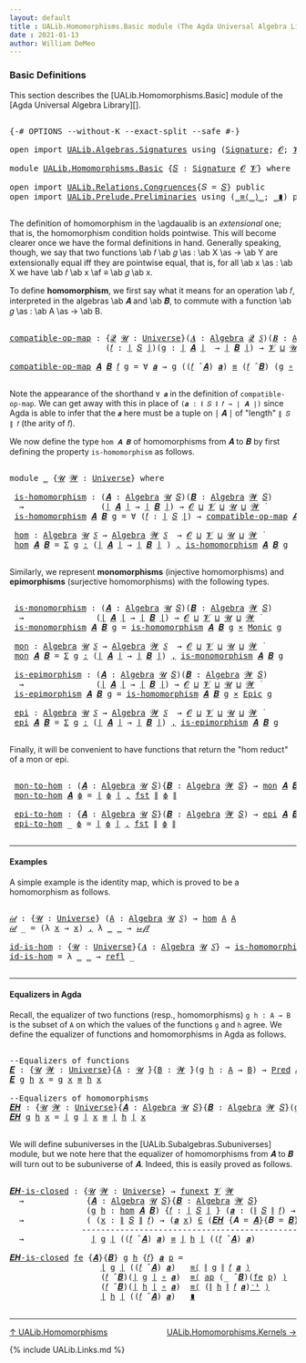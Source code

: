 ```yaml
---
layout: default
title : UALib.Homomorphisms.Basic module (The Agda Universal Algebra Library)
date : 2021-01-13
author: William DeMeo
---
```


### <a id="basic-definitions">Basic Definitions</a>

This section describes the [UALib.Homomorphisms.Basic] module of the [Agda Universal Algebra Library][].

<pre class="Agda">

<a id="317" class="Symbol">{-#</a> <a id="321" class="Keyword">OPTIONS</a> <a id="329" class="Pragma">--without-K</a> <a id="341" class="Pragma">--exact-split</a> <a id="355" class="Pragma">--safe</a> <a id="362" class="Symbol">#-}</a>

<a id="367" class="Keyword">open</a> <a id="372" class="Keyword">import</a> <a id="379" href="UALib.Algebras.Signatures.html" class="Module">UALib.Algebras.Signatures</a> <a id="405" class="Keyword">using</a> <a id="411" class="Symbol">(</a><a id="412" href="UALib.Algebras.Signatures.html#1457" class="Function">Signature</a><a id="421" class="Symbol">;</a> <a id="423" href="universes.html#613" class="Generalizable">𝓞</a><a id="424" class="Symbol">;</a> <a id="426" href="universes.html#617" class="Generalizable">𝓥</a><a id="427" class="Symbol">)</a>

<a id="430" class="Keyword">module</a> <a id="437" href="UALib.Homomorphisms.Basic.html" class="Module">UALib.Homomorphisms.Basic</a> <a id="463" class="Symbol">{</a><a id="464" href="UALib.Homomorphisms.Basic.html#464" class="Bound">𝑆</a> <a id="466" class="Symbol">:</a> <a id="468" href="UALib.Algebras.Signatures.html#1457" class="Function">Signature</a> <a id="478" href="universes.html#613" class="Generalizable">𝓞</a> <a id="480" href="universes.html#617" class="Generalizable">𝓥</a><a id="481" class="Symbol">}</a> <a id="483" class="Keyword">where</a>

<a id="490" class="Keyword">open</a> <a id="495" class="Keyword">import</a> <a id="502" href="UALib.Relations.Congruences.html" class="Module">UALib.Relations.Congruences</a><a id="529" class="Symbol">{</a><a id="530" class="Argument">𝑆</a> <a id="532" class="Symbol">=</a> <a id="534" href="UALib.Homomorphisms.Basic.html#464" class="Bound">𝑆</a><a id="535" class="Symbol">}</a> <a id="537" class="Keyword">public</a>
<a id="544" class="Keyword">open</a> <a id="549" class="Keyword">import</a> <a id="556" href="UALib.Prelude.Preliminaries.html" class="Module">UALib.Prelude.Preliminaries</a> <a id="584" class="Keyword">using</a> <a id="590" class="Symbol">(</a><a id="591" href="MGS-MLTT.html#5997" class="Function Operator">_≡⟨_⟩_</a><a id="597" class="Symbol">;</a> <a id="599" href="MGS-MLTT.html#6079" class="Function Operator">_∎</a><a id="601" class="Symbol">)</a> <a id="603" class="Keyword">public</a>

</pre>

The definition of homomorphism in the \agdaualib is an *extensional* one; that is, the homomorphism condition holds pointwise.  This will become clearer once we have the formal definitions in hand.  Generally speaking, though, we say that two functions \ab 𝑓 \ab 𝑔 \as : \ab X \as → \ab Y are extensionally equal iff they are pointwise equal, that is, for all \ab x \as : \ab X we have \ab 𝑓 \ab x \af ≡ \ab 𝑔 \ab x.

To define **homomorphism**, we first say what it means for an operation \ab 𝑓, interpreted in the algebras \ab 𝑨 and \ab 𝑩, to commute with a function \ab 𝑔 \as : \ab A \as → \ab B.

<pre class="Agda">

<a id="compatible-op-map"></a><a id="1238" href="UALib.Homomorphisms.Basic.html#1238" class="Function">compatible-op-map</a> <a id="1256" class="Symbol">:</a> <a id="1258" class="Symbol">{</a><a id="1259" href="UALib.Homomorphisms.Basic.html#1259" class="Bound">𝓠</a> <a id="1261" href="UALib.Homomorphisms.Basic.html#1261" class="Bound">𝓤</a> <a id="1263" class="Symbol">:</a> <a id="1265" href="universes.html#551" class="Function">Universe</a><a id="1273" class="Symbol">}(</a><a id="1275" href="UALib.Homomorphisms.Basic.html#1275" class="Bound">𝑨</a> <a id="1277" class="Symbol">:</a> <a id="1279" href="UALib.Algebras.Algebras.html#813" class="Function">Algebra</a> <a id="1287" href="UALib.Homomorphisms.Basic.html#1259" class="Bound">𝓠</a> <a id="1289" href="UALib.Homomorphisms.Basic.html#464" class="Bound">𝑆</a><a id="1290" class="Symbol">)(</a><a id="1292" href="UALib.Homomorphisms.Basic.html#1292" class="Bound">𝑩</a> <a id="1294" class="Symbol">:</a> <a id="1296" href="UALib.Algebras.Algebras.html#813" class="Function">Algebra</a> <a id="1304" href="UALib.Homomorphisms.Basic.html#1261" class="Bound">𝓤</a> <a id="1306" href="UALib.Homomorphisms.Basic.html#464" class="Bound">𝑆</a><a id="1307" class="Symbol">)</a>
                    <a id="1329" class="Symbol">(</a><a id="1330" href="UALib.Homomorphisms.Basic.html#1330" class="Bound">𝑓</a> <a id="1332" class="Symbol">:</a> <a id="1334" href="UALib.Prelude.Preliminaries.html#10371" class="Function Operator">∣</a> <a id="1336" href="UALib.Homomorphisms.Basic.html#464" class="Bound">𝑆</a> <a id="1338" href="UALib.Prelude.Preliminaries.html#10371" class="Function Operator">∣</a><a id="1339" class="Symbol">)(</a><a id="1341" href="UALib.Homomorphisms.Basic.html#1341" class="Bound">g</a> <a id="1343" class="Symbol">:</a> <a id="1345" href="UALib.Prelude.Preliminaries.html#10371" class="Function Operator">∣</a> <a id="1347" href="UALib.Homomorphisms.Basic.html#1275" class="Bound">𝑨</a> <a id="1349" href="UALib.Prelude.Preliminaries.html#10371" class="Function Operator">∣</a>  <a id="1352" class="Symbol">→</a> <a id="1354" href="UALib.Prelude.Preliminaries.html#10371" class="Function Operator">∣</a> <a id="1356" href="UALib.Homomorphisms.Basic.html#1292" class="Bound">𝑩</a> <a id="1358" href="UALib.Prelude.Preliminaries.html#10371" class="Function Operator">∣</a><a id="1359" class="Symbol">)</a> <a id="1361" class="Symbol">→</a> <a id="1363" href="UALib.Homomorphisms.Basic.html#480" class="Bound">𝓥</a> <a id="1365" href="Agda.Primitive.html#636" class="Function Operator">⊔</a> <a id="1367" href="UALib.Homomorphisms.Basic.html#1261" class="Bound">𝓤</a> <a id="1369" href="Agda.Primitive.html#636" class="Function Operator">⊔</a> <a id="1371" href="UALib.Homomorphisms.Basic.html#1259" class="Bound">𝓠</a> <a id="1373" href="universes.html#758" class="Function Operator">̇</a>

<a id="1376" href="UALib.Homomorphisms.Basic.html#1238" class="Function">compatible-op-map</a> <a id="1394" href="UALib.Homomorphisms.Basic.html#1394" class="Bound">𝑨</a> <a id="1396" href="UALib.Homomorphisms.Basic.html#1396" class="Bound">𝑩</a> <a id="1398" href="UALib.Homomorphisms.Basic.html#1398" class="Bound">𝑓</a> <a id="1400" href="UALib.Homomorphisms.Basic.html#1400" class="Bound">g</a> <a id="1402" class="Symbol">=</a> <a id="1404" class="Symbol">∀</a> <a id="1406" href="UALib.Homomorphisms.Basic.html#1406" class="Bound">𝒂</a> <a id="1408" class="Symbol">→</a> <a id="1410" href="UALib.Homomorphisms.Basic.html#1400" class="Bound">g</a> <a id="1412" class="Symbol">((</a><a id="1414" href="UALib.Homomorphisms.Basic.html#1398" class="Bound">𝑓</a> <a id="1416" href="UALib.Algebras.Algebras.html#3080" class="Function Operator">̂</a> <a id="1418" href="UALib.Homomorphisms.Basic.html#1394" class="Bound">𝑨</a><a id="1419" class="Symbol">)</a> <a id="1421" href="UALib.Homomorphisms.Basic.html#1406" class="Bound">𝒂</a><a id="1422" class="Symbol">)</a> <a id="1424" href="UALib.Prelude.Preliminaries.html#5654" class="Datatype Operator">≡</a> <a id="1426" class="Symbol">(</a><a id="1427" href="UALib.Homomorphisms.Basic.html#1398" class="Bound">𝑓</a> <a id="1429" href="UALib.Algebras.Algebras.html#3080" class="Function Operator">̂</a> <a id="1431" href="UALib.Homomorphisms.Basic.html#1396" class="Bound">𝑩</a><a id="1432" class="Symbol">)</a> <a id="1434" class="Symbol">(</a><a id="1435" href="UALib.Homomorphisms.Basic.html#1400" class="Bound">g</a> <a id="1437" href="MGS-MLTT.html#3813" class="Function Operator">∘</a> <a id="1439" href="UALib.Homomorphisms.Basic.html#1406" class="Bound">𝒂</a><a id="1440" class="Symbol">)</a>

</pre>

Note the appearance of the shorthand `∀ 𝒂` in the definition of `compatible-op-map`.  We can get away with this in place of `(𝒂 : ∥ 𝑆 ∥ 𝑓 → ∣ 𝑨 ∣)` since Agda is able to infer that the `𝒂` here must be a tuple on ∣ 𝑨 ∣ of "length" `∥ 𝑆 ∥ 𝑓` (the arity of 𝑓).

We now define the type `hom 𝑨 𝑩` of homomorphisms from 𝑨 to 𝑩 by first defining the property `is-homomorphism` as follows.

<pre class="Agda">

<a id="1853" class="Keyword">module</a> <a id="1860" href="UALib.Homomorphisms.Basic.html#1860" class="Module">_</a> <a id="1862" class="Symbol">{</a><a id="1863" href="UALib.Homomorphisms.Basic.html#1863" class="Bound">𝓤</a> <a id="1865" href="UALib.Homomorphisms.Basic.html#1865" class="Bound">𝓦</a> <a id="1867" class="Symbol">:</a> <a id="1869" href="universes.html#551" class="Function">Universe</a><a id="1877" class="Symbol">}</a> <a id="1879" class="Keyword">where</a>

 <a id="1887" href="UALib.Homomorphisms.Basic.html#1887" class="Function">is-homomorphism</a> <a id="1903" class="Symbol">:</a> <a id="1905" class="Symbol">(</a><a id="1906" href="UALib.Homomorphisms.Basic.html#1906" class="Bound">𝑨</a> <a id="1908" class="Symbol">:</a> <a id="1910" href="UALib.Algebras.Algebras.html#813" class="Function">Algebra</a> <a id="1918" href="UALib.Homomorphisms.Basic.html#1863" class="Bound">𝓤</a> <a id="1920" href="UALib.Homomorphisms.Basic.html#464" class="Bound">𝑆</a><a id="1921" class="Symbol">)(</a><a id="1923" href="UALib.Homomorphisms.Basic.html#1923" class="Bound">𝑩</a> <a id="1925" class="Symbol">:</a> <a id="1927" href="UALib.Algebras.Algebras.html#813" class="Function">Algebra</a> <a id="1935" href="UALib.Homomorphisms.Basic.html#1865" class="Bound">𝓦</a> <a id="1937" href="UALib.Homomorphisms.Basic.html#464" class="Bound">𝑆</a><a id="1938" class="Symbol">)</a>
  <a id="1942" class="Symbol">→</a>                <a id="1959" class="Symbol">(</a><a id="1960" href="UALib.Prelude.Preliminaries.html#10371" class="Function Operator">∣</a> <a id="1962" href="UALib.Homomorphisms.Basic.html#1906" class="Bound">𝑨</a> <a id="1964" href="UALib.Prelude.Preliminaries.html#10371" class="Function Operator">∣</a> <a id="1966" class="Symbol">→</a> <a id="1968" href="UALib.Prelude.Preliminaries.html#10371" class="Function Operator">∣</a> <a id="1970" href="UALib.Homomorphisms.Basic.html#1923" class="Bound">𝑩</a> <a id="1972" href="UALib.Prelude.Preliminaries.html#10371" class="Function Operator">∣</a><a id="1973" class="Symbol">)</a> <a id="1975" class="Symbol">→</a> <a id="1977" href="UALib.Homomorphisms.Basic.html#478" class="Bound">𝓞</a> <a id="1979" href="Agda.Primitive.html#636" class="Function Operator">⊔</a> <a id="1981" href="UALib.Homomorphisms.Basic.html#480" class="Bound">𝓥</a> <a id="1983" href="Agda.Primitive.html#636" class="Function Operator">⊔</a> <a id="1985" href="UALib.Homomorphisms.Basic.html#1863" class="Bound">𝓤</a> <a id="1987" href="Agda.Primitive.html#636" class="Function Operator">⊔</a> <a id="1989" href="UALib.Homomorphisms.Basic.html#1865" class="Bound">𝓦</a> <a id="1991" href="universes.html#758" class="Function Operator">̇</a>
 <a id="1994" href="UALib.Homomorphisms.Basic.html#1887" class="Function">is-homomorphism</a> <a id="2010" href="UALib.Homomorphisms.Basic.html#2010" class="Bound">𝑨</a> <a id="2012" href="UALib.Homomorphisms.Basic.html#2012" class="Bound">𝑩</a> <a id="2014" href="UALib.Homomorphisms.Basic.html#2014" class="Bound">g</a> <a id="2016" class="Symbol">=</a> <a id="2018" class="Symbol">∀</a> <a id="2020" class="Symbol">(</a><a id="2021" href="UALib.Homomorphisms.Basic.html#2021" class="Bound">𝑓</a> <a id="2023" class="Symbol">:</a> <a id="2025" href="UALib.Prelude.Preliminaries.html#10371" class="Function Operator">∣</a> <a id="2027" href="UALib.Homomorphisms.Basic.html#464" class="Bound">𝑆</a> <a id="2029" href="UALib.Prelude.Preliminaries.html#10371" class="Function Operator">∣</a><a id="2030" class="Symbol">)</a> <a id="2032" class="Symbol">→</a> <a id="2034" href="UALib.Homomorphisms.Basic.html#1238" class="Function">compatible-op-map</a> <a id="2052" href="UALib.Homomorphisms.Basic.html#2010" class="Bound">𝑨</a> <a id="2054" href="UALib.Homomorphisms.Basic.html#2012" class="Bound">𝑩</a> <a id="2056" href="UALib.Homomorphisms.Basic.html#2021" class="Bound">𝑓</a> <a id="2058" href="UALib.Homomorphisms.Basic.html#2014" class="Bound">g</a>

 <a id="2062" href="UALib.Homomorphisms.Basic.html#2062" class="Function">hom</a> <a id="2066" class="Symbol">:</a> <a id="2068" href="UALib.Algebras.Algebras.html#813" class="Function">Algebra</a> <a id="2076" href="UALib.Homomorphisms.Basic.html#1863" class="Bound">𝓤</a> <a id="2078" href="UALib.Homomorphisms.Basic.html#464" class="Bound">𝑆</a> <a id="2080" class="Symbol">→</a> <a id="2082" href="UALib.Algebras.Algebras.html#813" class="Function">Algebra</a> <a id="2090" href="UALib.Homomorphisms.Basic.html#1865" class="Bound">𝓦</a> <a id="2092" href="UALib.Homomorphisms.Basic.html#464" class="Bound">𝑆</a>  <a id="2095" class="Symbol">→</a> <a id="2097" href="UALib.Homomorphisms.Basic.html#478" class="Bound">𝓞</a> <a id="2099" href="Agda.Primitive.html#636" class="Function Operator">⊔</a> <a id="2101" href="UALib.Homomorphisms.Basic.html#480" class="Bound">𝓥</a> <a id="2103" href="Agda.Primitive.html#636" class="Function Operator">⊔</a> <a id="2105" href="UALib.Homomorphisms.Basic.html#1863" class="Bound">𝓤</a> <a id="2107" href="Agda.Primitive.html#636" class="Function Operator">⊔</a> <a id="2109" href="UALib.Homomorphisms.Basic.html#1865" class="Bound">𝓦</a> <a id="2111" href="universes.html#758" class="Function Operator">̇</a>
 <a id="2114" href="UALib.Homomorphisms.Basic.html#2062" class="Function">hom</a> <a id="2118" href="UALib.Homomorphisms.Basic.html#2118" class="Bound">𝑨</a> <a id="2120" href="UALib.Homomorphisms.Basic.html#2120" class="Bound">𝑩</a> <a id="2122" class="Symbol">=</a> <a id="2124" href="MGS-MLTT.html#3074" class="Function">Σ</a> <a id="2126" href="UALib.Homomorphisms.Basic.html#2126" class="Bound">g</a> <a id="2128" href="MGS-MLTT.html#3074" class="Function">꞉</a> <a id="2130" class="Symbol">(</a><a id="2131" href="UALib.Prelude.Preliminaries.html#10371" class="Function Operator">∣</a> <a id="2133" href="UALib.Homomorphisms.Basic.html#2118" class="Bound">𝑨</a> <a id="2135" href="UALib.Prelude.Preliminaries.html#10371" class="Function Operator">∣</a> <a id="2137" class="Symbol">→</a> <a id="2139" href="UALib.Prelude.Preliminaries.html#10371" class="Function Operator">∣</a> <a id="2141" href="UALib.Homomorphisms.Basic.html#2120" class="Bound">𝑩</a> <a id="2143" href="UALib.Prelude.Preliminaries.html#10371" class="Function Operator">∣</a> <a id="2145" class="Symbol">)</a> <a id="2147" href="MGS-MLTT.html#3074" class="Function">,</a> <a id="2149" href="UALib.Homomorphisms.Basic.html#1887" class="Function">is-homomorphism</a> <a id="2165" href="UALib.Homomorphisms.Basic.html#2118" class="Bound">𝑨</a> <a id="2167" href="UALib.Homomorphisms.Basic.html#2120" class="Bound">𝑩</a> <a id="2169" href="UALib.Homomorphisms.Basic.html#2126" class="Bound">g</a>

</pre>

Similarly, we represent **monomorphisms** (injective homomorphisms) and **epimorphisms** (surjective homomorphisms) with the following types.

<pre class="Agda">

 <a id="2342" href="UALib.Homomorphisms.Basic.html#2342" class="Function">is-monomorphism</a> <a id="2358" class="Symbol">:</a> <a id="2360" class="Symbol">(</a><a id="2361" href="UALib.Homomorphisms.Basic.html#2361" class="Bound">𝑨</a> <a id="2363" class="Symbol">:</a> <a id="2365" href="UALib.Algebras.Algebras.html#813" class="Function">Algebra</a> <a id="2373" href="UALib.Homomorphisms.Basic.html#1863" class="Bound">𝓤</a> <a id="2375" href="UALib.Homomorphisms.Basic.html#464" class="Bound">𝑆</a><a id="2376" class="Symbol">)(</a><a id="2378" href="UALib.Homomorphisms.Basic.html#2378" class="Bound">𝑩</a> <a id="2380" class="Symbol">:</a> <a id="2382" href="UALib.Algebras.Algebras.html#813" class="Function">Algebra</a> <a id="2390" href="UALib.Homomorphisms.Basic.html#1865" class="Bound">𝓦</a> <a id="2392" href="UALib.Homomorphisms.Basic.html#464" class="Bound">𝑆</a><a id="2393" class="Symbol">)</a>
  <a id="2397" class="Symbol">→</a>               <a id="2413" class="Symbol">(</a><a id="2414" href="UALib.Prelude.Preliminaries.html#10371" class="Function Operator">∣</a> <a id="2416" href="UALib.Homomorphisms.Basic.html#2361" class="Bound">𝑨</a> <a id="2418" href="UALib.Prelude.Preliminaries.html#10371" class="Function Operator">∣</a> <a id="2420" class="Symbol">→</a> <a id="2422" href="UALib.Prelude.Preliminaries.html#10371" class="Function Operator">∣</a> <a id="2424" href="UALib.Homomorphisms.Basic.html#2378" class="Bound">𝑩</a> <a id="2426" href="UALib.Prelude.Preliminaries.html#10371" class="Function Operator">∣</a><a id="2427" class="Symbol">)</a> <a id="2429" class="Symbol">→</a> <a id="2431" href="UALib.Homomorphisms.Basic.html#478" class="Bound">𝓞</a> <a id="2433" href="Agda.Primitive.html#636" class="Function Operator">⊔</a> <a id="2435" href="UALib.Homomorphisms.Basic.html#480" class="Bound">𝓥</a> <a id="2437" href="Agda.Primitive.html#636" class="Function Operator">⊔</a> <a id="2439" href="UALib.Homomorphisms.Basic.html#1863" class="Bound">𝓤</a> <a id="2441" href="Agda.Primitive.html#636" class="Function Operator">⊔</a> <a id="2443" href="UALib.Homomorphisms.Basic.html#1865" class="Bound">𝓦</a> <a id="2445" href="universes.html#758" class="Function Operator">̇</a>
 <a id="2448" href="UALib.Homomorphisms.Basic.html#2342" class="Function">is-monomorphism</a> <a id="2464" href="UALib.Homomorphisms.Basic.html#2464" class="Bound">𝑨</a> <a id="2466" href="UALib.Homomorphisms.Basic.html#2466" class="Bound">𝑩</a> <a id="2468" href="UALib.Homomorphisms.Basic.html#2468" class="Bound">g</a> <a id="2470" class="Symbol">=</a> <a id="2472" href="UALib.Homomorphisms.Basic.html#1887" class="Function">is-homomorphism</a> <a id="2488" href="UALib.Homomorphisms.Basic.html#2464" class="Bound">𝑨</a> <a id="2490" href="UALib.Homomorphisms.Basic.html#2466" class="Bound">𝑩</a> <a id="2492" href="UALib.Homomorphisms.Basic.html#2468" class="Bound">g</a> <a id="2494" href="MGS-MLTT.html#3515" class="Function Operator">×</a> <a id="2496" href="UALib.Prelude.Inverses.html#3446" class="Function">Monic</a> <a id="2502" href="UALib.Homomorphisms.Basic.html#2468" class="Bound">g</a>

 <a id="2506" href="UALib.Homomorphisms.Basic.html#2506" class="Function">mon</a> <a id="2510" class="Symbol">:</a> <a id="2512" href="UALib.Algebras.Algebras.html#813" class="Function">Algebra</a> <a id="2520" href="UALib.Homomorphisms.Basic.html#1863" class="Bound">𝓤</a> <a id="2522" href="UALib.Homomorphisms.Basic.html#464" class="Bound">𝑆</a> <a id="2524" class="Symbol">→</a> <a id="2526" href="UALib.Algebras.Algebras.html#813" class="Function">Algebra</a> <a id="2534" href="UALib.Homomorphisms.Basic.html#1865" class="Bound">𝓦</a> <a id="2536" href="UALib.Homomorphisms.Basic.html#464" class="Bound">𝑆</a>  <a id="2539" class="Symbol">→</a> <a id="2541" href="UALib.Homomorphisms.Basic.html#478" class="Bound">𝓞</a> <a id="2543" href="Agda.Primitive.html#636" class="Function Operator">⊔</a> <a id="2545" href="UALib.Homomorphisms.Basic.html#480" class="Bound">𝓥</a> <a id="2547" href="Agda.Primitive.html#636" class="Function Operator">⊔</a> <a id="2549" href="UALib.Homomorphisms.Basic.html#1863" class="Bound">𝓤</a> <a id="2551" href="Agda.Primitive.html#636" class="Function Operator">⊔</a> <a id="2553" href="UALib.Homomorphisms.Basic.html#1865" class="Bound">𝓦</a> <a id="2555" href="universes.html#758" class="Function Operator">̇</a>
 <a id="2558" href="UALib.Homomorphisms.Basic.html#2506" class="Function">mon</a> <a id="2562" href="UALib.Homomorphisms.Basic.html#2562" class="Bound">𝑨</a> <a id="2564" href="UALib.Homomorphisms.Basic.html#2564" class="Bound">𝑩</a> <a id="2566" class="Symbol">=</a> <a id="2568" href="MGS-MLTT.html#3074" class="Function">Σ</a> <a id="2570" href="UALib.Homomorphisms.Basic.html#2570" class="Bound">g</a> <a id="2572" href="MGS-MLTT.html#3074" class="Function">꞉</a> <a id="2574" class="Symbol">(</a><a id="2575" href="UALib.Prelude.Preliminaries.html#10371" class="Function Operator">∣</a> <a id="2577" href="UALib.Homomorphisms.Basic.html#2562" class="Bound">𝑨</a> <a id="2579" href="UALib.Prelude.Preliminaries.html#10371" class="Function Operator">∣</a> <a id="2581" class="Symbol">→</a> <a id="2583" href="UALib.Prelude.Preliminaries.html#10371" class="Function Operator">∣</a> <a id="2585" href="UALib.Homomorphisms.Basic.html#2564" class="Bound">𝑩</a> <a id="2587" href="UALib.Prelude.Preliminaries.html#10371" class="Function Operator">∣</a><a id="2588" class="Symbol">)</a> <a id="2590" href="MGS-MLTT.html#3074" class="Function">,</a> <a id="2592" href="UALib.Homomorphisms.Basic.html#2342" class="Function">is-monomorphism</a> <a id="2608" href="UALib.Homomorphisms.Basic.html#2562" class="Bound">𝑨</a> <a id="2610" href="UALib.Homomorphisms.Basic.html#2564" class="Bound">𝑩</a> <a id="2612" href="UALib.Homomorphisms.Basic.html#2570" class="Bound">g</a>

 <a id="2616" href="UALib.Homomorphisms.Basic.html#2616" class="Function">is-epimorphism</a> <a id="2631" class="Symbol">:</a> <a id="2633" class="Symbol">(</a><a id="2634" href="UALib.Homomorphisms.Basic.html#2634" class="Bound">𝑨</a> <a id="2636" class="Symbol">:</a> <a id="2638" href="UALib.Algebras.Algebras.html#813" class="Function">Algebra</a> <a id="2646" href="UALib.Homomorphisms.Basic.html#1863" class="Bound">𝓤</a> <a id="2648" href="UALib.Homomorphisms.Basic.html#464" class="Bound">𝑆</a><a id="2649" class="Symbol">)(</a><a id="2651" href="UALib.Homomorphisms.Basic.html#2651" class="Bound">𝑩</a> <a id="2653" class="Symbol">:</a> <a id="2655" href="UALib.Algebras.Algebras.html#813" class="Function">Algebra</a> <a id="2663" href="UALib.Homomorphisms.Basic.html#1865" class="Bound">𝓦</a> <a id="2665" href="UALib.Homomorphisms.Basic.html#464" class="Bound">𝑆</a><a id="2666" class="Symbol">)</a>
  <a id="2670" class="Symbol">→</a>               <a id="2686" class="Symbol">(</a><a id="2687" href="UALib.Prelude.Preliminaries.html#10371" class="Function Operator">∣</a> <a id="2689" href="UALib.Homomorphisms.Basic.html#2634" class="Bound">𝑨</a> <a id="2691" href="UALib.Prelude.Preliminaries.html#10371" class="Function Operator">∣</a> <a id="2693" class="Symbol">→</a> <a id="2695" href="UALib.Prelude.Preliminaries.html#10371" class="Function Operator">∣</a> <a id="2697" href="UALib.Homomorphisms.Basic.html#2651" class="Bound">𝑩</a> <a id="2699" href="UALib.Prelude.Preliminaries.html#10371" class="Function Operator">∣</a><a id="2700" class="Symbol">)</a> <a id="2702" class="Symbol">→</a> <a id="2704" href="UALib.Homomorphisms.Basic.html#478" class="Bound">𝓞</a> <a id="2706" href="Agda.Primitive.html#636" class="Function Operator">⊔</a> <a id="2708" href="UALib.Homomorphisms.Basic.html#480" class="Bound">𝓥</a> <a id="2710" href="Agda.Primitive.html#636" class="Function Operator">⊔</a> <a id="2712" href="UALib.Homomorphisms.Basic.html#1863" class="Bound">𝓤</a> <a id="2714" href="Agda.Primitive.html#636" class="Function Operator">⊔</a> <a id="2716" href="UALib.Homomorphisms.Basic.html#1865" class="Bound">𝓦</a> <a id="2718" href="universes.html#758" class="Function Operator">̇</a>
 <a id="2721" href="UALib.Homomorphisms.Basic.html#2616" class="Function">is-epimorphism</a> <a id="2736" href="UALib.Homomorphisms.Basic.html#2736" class="Bound">𝑨</a> <a id="2738" href="UALib.Homomorphisms.Basic.html#2738" class="Bound">𝑩</a> <a id="2740" href="UALib.Homomorphisms.Basic.html#2740" class="Bound">g</a> <a id="2742" class="Symbol">=</a> <a id="2744" href="UALib.Homomorphisms.Basic.html#1887" class="Function">is-homomorphism</a> <a id="2760" href="UALib.Homomorphisms.Basic.html#2736" class="Bound">𝑨</a> <a id="2762" href="UALib.Homomorphisms.Basic.html#2738" class="Bound">𝑩</a> <a id="2764" href="UALib.Homomorphisms.Basic.html#2740" class="Bound">g</a> <a id="2766" href="MGS-MLTT.html#3515" class="Function Operator">×</a> <a id="2768" href="UALib.Prelude.Inverses.html#2388" class="Function">Epic</a> <a id="2773" href="UALib.Homomorphisms.Basic.html#2740" class="Bound">g</a>

 <a id="2777" href="UALib.Homomorphisms.Basic.html#2777" class="Function">epi</a> <a id="2781" class="Symbol">:</a> <a id="2783" href="UALib.Algebras.Algebras.html#813" class="Function">Algebra</a> <a id="2791" href="UALib.Homomorphisms.Basic.html#1863" class="Bound">𝓤</a> <a id="2793" href="UALib.Homomorphisms.Basic.html#464" class="Bound">𝑆</a> <a id="2795" class="Symbol">→</a> <a id="2797" href="UALib.Algebras.Algebras.html#813" class="Function">Algebra</a> <a id="2805" href="UALib.Homomorphisms.Basic.html#1865" class="Bound">𝓦</a> <a id="2807" href="UALib.Homomorphisms.Basic.html#464" class="Bound">𝑆</a>  <a id="2810" class="Symbol">→</a> <a id="2812" href="UALib.Homomorphisms.Basic.html#478" class="Bound">𝓞</a> <a id="2814" href="Agda.Primitive.html#636" class="Function Operator">⊔</a> <a id="2816" href="UALib.Homomorphisms.Basic.html#480" class="Bound">𝓥</a> <a id="2818" href="Agda.Primitive.html#636" class="Function Operator">⊔</a> <a id="2820" href="UALib.Homomorphisms.Basic.html#1863" class="Bound">𝓤</a> <a id="2822" href="Agda.Primitive.html#636" class="Function Operator">⊔</a> <a id="2824" href="UALib.Homomorphisms.Basic.html#1865" class="Bound">𝓦</a> <a id="2826" href="universes.html#758" class="Function Operator">̇</a>
 <a id="2829" href="UALib.Homomorphisms.Basic.html#2777" class="Function">epi</a> <a id="2833" href="UALib.Homomorphisms.Basic.html#2833" class="Bound">𝑨</a> <a id="2835" href="UALib.Homomorphisms.Basic.html#2835" class="Bound">𝑩</a> <a id="2837" class="Symbol">=</a> <a id="2839" href="MGS-MLTT.html#3074" class="Function">Σ</a> <a id="2841" href="UALib.Homomorphisms.Basic.html#2841" class="Bound">g</a> <a id="2843" href="MGS-MLTT.html#3074" class="Function">꞉</a> <a id="2845" class="Symbol">(</a><a id="2846" href="UALib.Prelude.Preliminaries.html#10371" class="Function Operator">∣</a> <a id="2848" href="UALib.Homomorphisms.Basic.html#2833" class="Bound">𝑨</a> <a id="2850" href="UALib.Prelude.Preliminaries.html#10371" class="Function Operator">∣</a> <a id="2852" class="Symbol">→</a> <a id="2854" href="UALib.Prelude.Preliminaries.html#10371" class="Function Operator">∣</a> <a id="2856" href="UALib.Homomorphisms.Basic.html#2835" class="Bound">𝑩</a> <a id="2858" href="UALib.Prelude.Preliminaries.html#10371" class="Function Operator">∣</a><a id="2859" class="Symbol">)</a> <a id="2861" href="MGS-MLTT.html#3074" class="Function">,</a> <a id="2863" href="UALib.Homomorphisms.Basic.html#2616" class="Function">is-epimorphism</a> <a id="2878" href="UALib.Homomorphisms.Basic.html#2833" class="Bound">𝑨</a> <a id="2880" href="UALib.Homomorphisms.Basic.html#2835" class="Bound">𝑩</a> <a id="2882" href="UALib.Homomorphisms.Basic.html#2841" class="Bound">g</a>

</pre>

Finally, it will be convenient to have functions that return the "hom reduct" of a mon or epi.

<pre class="Agda">

 <a id="3008" href="UALib.Homomorphisms.Basic.html#3008" class="Function">mon-to-hom</a> <a id="3019" class="Symbol">:</a> <a id="3021" class="Symbol">(</a><a id="3022" href="UALib.Homomorphisms.Basic.html#3022" class="Bound">𝑨</a> <a id="3024" class="Symbol">:</a> <a id="3026" href="UALib.Algebras.Algebras.html#813" class="Function">Algebra</a> <a id="3034" href="UALib.Homomorphisms.Basic.html#1863" class="Bound">𝓤</a> <a id="3036" href="UALib.Homomorphisms.Basic.html#464" class="Bound">𝑆</a><a id="3037" class="Symbol">){</a><a id="3039" href="UALib.Homomorphisms.Basic.html#3039" class="Bound">𝑩</a> <a id="3041" class="Symbol">:</a> <a id="3043" href="UALib.Algebras.Algebras.html#813" class="Function">Algebra</a> <a id="3051" href="UALib.Homomorphisms.Basic.html#1865" class="Bound">𝓦</a> <a id="3053" href="UALib.Homomorphisms.Basic.html#464" class="Bound">𝑆</a><a id="3054" class="Symbol">}</a> <a id="3056" class="Symbol">→</a> <a id="3058" href="UALib.Homomorphisms.Basic.html#2506" class="Function">mon</a> <a id="3062" href="UALib.Homomorphisms.Basic.html#3022" class="Bound">𝑨</a> <a id="3064" href="UALib.Homomorphisms.Basic.html#3039" class="Bound">𝑩</a> <a id="3066" class="Symbol">→</a> <a id="3068" href="UALib.Homomorphisms.Basic.html#2062" class="Function">hom</a> <a id="3072" href="UALib.Homomorphisms.Basic.html#3022" class="Bound">𝑨</a> <a id="3074" href="UALib.Homomorphisms.Basic.html#3039" class="Bound">𝑩</a>
 <a id="3077" href="UALib.Homomorphisms.Basic.html#3008" class="Function">mon-to-hom</a> <a id="3088" href="UALib.Homomorphisms.Basic.html#3088" class="Bound">𝑨</a> <a id="3090" href="UALib.Homomorphisms.Basic.html#3090" class="Bound">ϕ</a> <a id="3092" class="Symbol">=</a> <a id="3094" href="UALib.Prelude.Preliminaries.html#10371" class="Function Operator">∣</a> <a id="3096" href="UALib.Homomorphisms.Basic.html#3090" class="Bound">ϕ</a> <a id="3098" href="UALib.Prelude.Preliminaries.html#10371" class="Function Operator">∣</a> <a id="3100" href="UALib.Prelude.Preliminaries.html#5763" class="InductiveConstructor Operator">,</a> <a id="3102" href="UALib.Prelude.Preliminaries.html#10375" class="Function">fst</a> <a id="3106" href="UALib.Prelude.Preliminaries.html#10452" class="Function Operator">∥</a> <a id="3108" href="UALib.Homomorphisms.Basic.html#3090" class="Bound">ϕ</a> <a id="3110" href="UALib.Prelude.Preliminaries.html#10452" class="Function Operator">∥</a>

 <a id="3114" href="UALib.Homomorphisms.Basic.html#3114" class="Function">epi-to-hom</a> <a id="3125" class="Symbol">:</a> <a id="3127" class="Symbol">{</a><a id="3128" href="UALib.Homomorphisms.Basic.html#3128" class="Bound">𝑨</a> <a id="3130" class="Symbol">:</a> <a id="3132" href="UALib.Algebras.Algebras.html#813" class="Function">Algebra</a> <a id="3140" href="UALib.Homomorphisms.Basic.html#1863" class="Bound">𝓤</a> <a id="3142" href="UALib.Homomorphisms.Basic.html#464" class="Bound">𝑆</a><a id="3143" class="Symbol">}(</a><a id="3145" href="UALib.Homomorphisms.Basic.html#3145" class="Bound">𝑩</a> <a id="3147" class="Symbol">:</a> <a id="3149" href="UALib.Algebras.Algebras.html#813" class="Function">Algebra</a> <a id="3157" href="UALib.Homomorphisms.Basic.html#1865" class="Bound">𝓦</a> <a id="3159" href="UALib.Homomorphisms.Basic.html#464" class="Bound">𝑆</a><a id="3160" class="Symbol">)</a> <a id="3162" class="Symbol">→</a> <a id="3164" href="UALib.Homomorphisms.Basic.html#2777" class="Function">epi</a> <a id="3168" href="UALib.Homomorphisms.Basic.html#3128" class="Bound">𝑨</a> <a id="3170" href="UALib.Homomorphisms.Basic.html#3145" class="Bound">𝑩</a> <a id="3172" class="Symbol">→</a> <a id="3174" href="UALib.Homomorphisms.Basic.html#2062" class="Function">hom</a> <a id="3178" href="UALib.Homomorphisms.Basic.html#3128" class="Bound">𝑨</a> <a id="3180" href="UALib.Homomorphisms.Basic.html#3145" class="Bound">𝑩</a>
 <a id="3183" href="UALib.Homomorphisms.Basic.html#3114" class="Function">epi-to-hom</a> <a id="3194" class="Symbol">_</a> <a id="3196" href="UALib.Homomorphisms.Basic.html#3196" class="Bound">ϕ</a> <a id="3198" class="Symbol">=</a> <a id="3200" href="UALib.Prelude.Preliminaries.html#10371" class="Function Operator">∣</a> <a id="3202" href="UALib.Homomorphisms.Basic.html#3196" class="Bound">ϕ</a> <a id="3204" href="UALib.Prelude.Preliminaries.html#10371" class="Function Operator">∣</a> <a id="3206" href="UALib.Prelude.Preliminaries.html#5763" class="InductiveConstructor Operator">,</a> <a id="3208" href="UALib.Prelude.Preliminaries.html#10375" class="Function">fst</a> <a id="3212" href="UALib.Prelude.Preliminaries.html#10452" class="Function Operator">∥</a> <a id="3214" href="UALib.Homomorphisms.Basic.html#3196" class="Bound">ϕ</a> <a id="3216" href="UALib.Prelude.Preliminaries.html#10452" class="Function Operator">∥</a>

</pre>


---------------------------------------------

#### <a id="examples">Examples</a>

A simple example is the identity map, which is proved to be a homomorphism as follows.

<pre class="Agda">

<a id="𝒾𝒹"></a><a id="3417" href="UALib.Homomorphisms.Basic.html#3417" class="Function">𝒾𝒹</a> <a id="3420" class="Symbol">:</a> <a id="3422" class="Symbol">{</a><a id="3423" href="UALib.Homomorphisms.Basic.html#3423" class="Bound">𝓤</a> <a id="3425" class="Symbol">:</a> <a id="3427" href="universes.html#551" class="Function">Universe</a><a id="3435" class="Symbol">}</a> <a id="3437" class="Symbol">(</a><a id="3438" href="UALib.Homomorphisms.Basic.html#3438" class="Bound">A</a> <a id="3440" class="Symbol">:</a> <a id="3442" href="UALib.Algebras.Algebras.html#813" class="Function">Algebra</a> <a id="3450" href="UALib.Homomorphisms.Basic.html#3423" class="Bound">𝓤</a> <a id="3452" href="UALib.Homomorphisms.Basic.html#464" class="Bound">𝑆</a><a id="3453" class="Symbol">)</a> <a id="3455" class="Symbol">→</a> <a id="3457" href="UALib.Homomorphisms.Basic.html#2062" class="Function">hom</a> <a id="3461" href="UALib.Homomorphisms.Basic.html#3438" class="Bound">A</a> <a id="3463" href="UALib.Homomorphisms.Basic.html#3438" class="Bound">A</a>
<a id="3465" href="UALib.Homomorphisms.Basic.html#3417" class="Function">𝒾𝒹</a> <a id="3468" class="Symbol">_</a> <a id="3470" class="Symbol">=</a> <a id="3472" class="Symbol">(λ</a> <a id="3475" href="UALib.Homomorphisms.Basic.html#3475" class="Bound">x</a> <a id="3477" class="Symbol">→</a> <a id="3479" href="UALib.Homomorphisms.Basic.html#3475" class="Bound">x</a><a id="3480" class="Symbol">)</a> <a id="3482" href="UALib.Prelude.Preliminaries.html#5763" class="InductiveConstructor Operator">,</a> <a id="3484" class="Symbol">λ</a> <a id="3486" href="UALib.Homomorphisms.Basic.html#3486" class="Bound">_</a> <a id="3488" href="UALib.Homomorphisms.Basic.html#3488" class="Bound">_</a> <a id="3490" class="Symbol">→</a> <a id="3492" href="UALib.Prelude.Preliminaries.html#5668" class="InductiveConstructor">𝓇ℯ𝒻𝓁</a>

<a id="id-is-hom"></a><a id="3498" href="UALib.Homomorphisms.Basic.html#3498" class="Function">id-is-hom</a> <a id="3508" class="Symbol">:</a> <a id="3510" class="Symbol">{</a><a id="3511" href="UALib.Homomorphisms.Basic.html#3511" class="Bound">𝓤</a> <a id="3513" class="Symbol">:</a> <a id="3515" href="universes.html#551" class="Function">Universe</a><a id="3523" class="Symbol">}{</a><a id="3525" href="UALib.Homomorphisms.Basic.html#3525" class="Bound">𝑨</a> <a id="3527" class="Symbol">:</a> <a id="3529" href="UALib.Algebras.Algebras.html#813" class="Function">Algebra</a> <a id="3537" href="UALib.Homomorphisms.Basic.html#3511" class="Bound">𝓤</a> <a id="3539" href="UALib.Homomorphisms.Basic.html#464" class="Bound">𝑆</a><a id="3540" class="Symbol">}</a> <a id="3542" class="Symbol">→</a> <a id="3544" href="UALib.Homomorphisms.Basic.html#1887" class="Function">is-homomorphism</a> <a id="3560" href="UALib.Homomorphisms.Basic.html#3525" class="Bound">𝑨</a> <a id="3562" href="UALib.Homomorphisms.Basic.html#3525" class="Bound">𝑨</a> <a id="3564" class="Symbol">(</a><a id="3565" href="MGS-MLTT.html#3778" class="Function">𝑖𝑑</a> <a id="3568" href="UALib.Prelude.Preliminaries.html#10371" class="Function Operator">∣</a> <a id="3570" href="UALib.Homomorphisms.Basic.html#3525" class="Bound">𝑨</a> <a id="3572" href="UALib.Prelude.Preliminaries.html#10371" class="Function Operator">∣</a><a id="3573" class="Symbol">)</a>
<a id="3575" href="UALib.Homomorphisms.Basic.html#3498" class="Function">id-is-hom</a> <a id="3585" class="Symbol">=</a> <a id="3587" class="Symbol">λ</a> <a id="3589" href="UALib.Homomorphisms.Basic.html#3589" class="Bound">_</a> <a id="3591" href="UALib.Homomorphisms.Basic.html#3591" class="Bound">_</a> <a id="3593" class="Symbol">→</a> <a id="3595" href="UALib.Prelude.Preliminaries.html#5690" class="InductiveConstructor">refl</a> <a id="3600" class="Symbol">_</a>

</pre>

------------------------------------------------------------------

#### <a id="equalizers-in-agda">Equalizers in Agda</a>

Recall, the equalizer of two functions (resp., homomorphisms) `g h : A → B` is the subset of `A` on which the values of the functions `g` and `h` agree.  We define the equalizer of functions and homomorphisms in Agda as follows.

<pre class="Agda">

<a id="3983" class="Comment">--Equalizers of functions</a>
<a id="𝑬"></a><a id="4009" href="UALib.Homomorphisms.Basic.html#4009" class="Function">𝑬</a> <a id="4011" class="Symbol">:</a> <a id="4013" class="Symbol">{</a><a id="4014" href="UALib.Homomorphisms.Basic.html#4014" class="Bound">𝓤</a> <a id="4016" href="UALib.Homomorphisms.Basic.html#4016" class="Bound">𝓦</a> <a id="4018" class="Symbol">:</a> <a id="4020" href="universes.html#551" class="Function">Universe</a><a id="4028" class="Symbol">}{</a><a id="4030" href="UALib.Homomorphisms.Basic.html#4030" class="Bound">A</a> <a id="4032" class="Symbol">:</a> <a id="4034" href="UALib.Homomorphisms.Basic.html#4014" class="Bound">𝓤</a> <a id="4036" href="universes.html#758" class="Function Operator">̇</a><a id="4037" class="Symbol">}{</a><a id="4039" href="UALib.Homomorphisms.Basic.html#4039" class="Bound">B</a> <a id="4041" class="Symbol">:</a> <a id="4043" href="UALib.Homomorphisms.Basic.html#4016" class="Bound">𝓦</a> <a id="4045" href="universes.html#758" class="Function Operator">̇</a><a id="4046" class="Symbol">}(</a><a id="4048" href="UALib.Homomorphisms.Basic.html#4048" class="Bound">g</a> <a id="4050" href="UALib.Homomorphisms.Basic.html#4050" class="Bound">h</a> <a id="4052" class="Symbol">:</a> <a id="4054" href="UALib.Homomorphisms.Basic.html#4030" class="Bound">A</a> <a id="4056" class="Symbol">→</a> <a id="4058" href="UALib.Homomorphisms.Basic.html#4039" class="Bound">B</a><a id="4059" class="Symbol">)</a> <a id="4061" class="Symbol">→</a> <a id="4063" href="UALib.Relations.Unary.html#1082" class="Function">Pred</a> <a id="4068" href="UALib.Homomorphisms.Basic.html#4030" class="Bound">A</a> <a id="4070" href="UALib.Homomorphisms.Basic.html#4016" class="Bound">𝓦</a>
<a id="4072" href="UALib.Homomorphisms.Basic.html#4009" class="Function">𝑬</a> <a id="4074" href="UALib.Homomorphisms.Basic.html#4074" class="Bound">g</a> <a id="4076" href="UALib.Homomorphisms.Basic.html#4076" class="Bound">h</a> <a id="4078" href="UALib.Homomorphisms.Basic.html#4078" class="Bound">x</a> <a id="4080" class="Symbol">=</a> <a id="4082" href="UALib.Homomorphisms.Basic.html#4074" class="Bound">g</a> <a id="4084" href="UALib.Homomorphisms.Basic.html#4078" class="Bound">x</a> <a id="4086" href="UALib.Prelude.Preliminaries.html#5654" class="Datatype Operator">≡</a> <a id="4088" href="UALib.Homomorphisms.Basic.html#4076" class="Bound">h</a> <a id="4090" href="UALib.Homomorphisms.Basic.html#4078" class="Bound">x</a>

<a id="4093" class="Comment">--Equalizers of homomorphisms</a>
<a id="𝑬𝑯"></a><a id="4123" href="UALib.Homomorphisms.Basic.html#4123" class="Function">𝑬𝑯</a> <a id="4126" class="Symbol">:</a> <a id="4128" class="Symbol">{</a><a id="4129" href="UALib.Homomorphisms.Basic.html#4129" class="Bound">𝓤</a> <a id="4131" href="UALib.Homomorphisms.Basic.html#4131" class="Bound">𝓦</a> <a id="4133" class="Symbol">:</a> <a id="4135" href="universes.html#551" class="Function">Universe</a><a id="4143" class="Symbol">}{</a><a id="4145" href="UALib.Homomorphisms.Basic.html#4145" class="Bound">𝑨</a> <a id="4147" class="Symbol">:</a> <a id="4149" href="UALib.Algebras.Algebras.html#813" class="Function">Algebra</a> <a id="4157" href="UALib.Homomorphisms.Basic.html#4129" class="Bound">𝓤</a> <a id="4159" href="UALib.Homomorphisms.Basic.html#464" class="Bound">𝑆</a><a id="4160" class="Symbol">}{</a><a id="4162" href="UALib.Homomorphisms.Basic.html#4162" class="Bound">𝑩</a> <a id="4164" class="Symbol">:</a> <a id="4166" href="UALib.Algebras.Algebras.html#813" class="Function">Algebra</a> <a id="4174" href="UALib.Homomorphisms.Basic.html#4131" class="Bound">𝓦</a> <a id="4176" href="UALib.Homomorphisms.Basic.html#464" class="Bound">𝑆</a><a id="4177" class="Symbol">}(</a><a id="4179" href="UALib.Homomorphisms.Basic.html#4179" class="Bound">g</a> <a id="4181" href="UALib.Homomorphisms.Basic.html#4181" class="Bound">h</a> <a id="4183" class="Symbol">:</a> <a id="4185" href="UALib.Homomorphisms.Basic.html#2062" class="Function">hom</a> <a id="4189" href="UALib.Homomorphisms.Basic.html#4145" class="Bound">𝑨</a> <a id="4191" href="UALib.Homomorphisms.Basic.html#4162" class="Bound">𝑩</a><a id="4192" class="Symbol">)</a> <a id="4194" class="Symbol">→</a> <a id="4196" href="UALib.Relations.Unary.html#1082" class="Function">Pred</a> <a id="4201" href="UALib.Prelude.Preliminaries.html#10371" class="Function Operator">∣</a> <a id="4203" href="UALib.Homomorphisms.Basic.html#4145" class="Bound">𝑨</a> <a id="4205" href="UALib.Prelude.Preliminaries.html#10371" class="Function Operator">∣</a> <a id="4207" href="UALib.Homomorphisms.Basic.html#4131" class="Bound">𝓦</a>
<a id="4209" href="UALib.Homomorphisms.Basic.html#4123" class="Function">𝑬𝑯</a> <a id="4212" href="UALib.Homomorphisms.Basic.html#4212" class="Bound">g</a> <a id="4214" href="UALib.Homomorphisms.Basic.html#4214" class="Bound">h</a> <a id="4216" href="UALib.Homomorphisms.Basic.html#4216" class="Bound">x</a> <a id="4218" class="Symbol">=</a> <a id="4220" href="UALib.Prelude.Preliminaries.html#10371" class="Function Operator">∣</a> <a id="4222" href="UALib.Homomorphisms.Basic.html#4212" class="Bound">g</a> <a id="4224" href="UALib.Prelude.Preliminaries.html#10371" class="Function Operator">∣</a> <a id="4226" href="UALib.Homomorphisms.Basic.html#4216" class="Bound">x</a> <a id="4228" href="UALib.Prelude.Preliminaries.html#5654" class="Datatype Operator">≡</a> <a id="4230" href="UALib.Prelude.Preliminaries.html#10371" class="Function Operator">∣</a> <a id="4232" href="UALib.Homomorphisms.Basic.html#4214" class="Bound">h</a> <a id="4234" href="UALib.Prelude.Preliminaries.html#10371" class="Function Operator">∣</a> <a id="4236" href="UALib.Homomorphisms.Basic.html#4216" class="Bound">x</a>

</pre>

We will define subuniverses in the [UALib.Subalgebras.Subuniverses] module, but we note here that the equalizer of homomorphisms from 𝑨 to 𝑩 will turn out to be subuniverse of 𝑨.  Indeed, this is easily proved as follows.

<pre class="Agda">

<a id="𝑬𝑯-is-closed"></a><a id="4488" href="UALib.Homomorphisms.Basic.html#4488" class="Function">𝑬𝑯-is-closed</a> <a id="4501" class="Symbol">:</a> <a id="4503" class="Symbol">{</a><a id="4504" href="UALib.Homomorphisms.Basic.html#4504" class="Bound">𝓤</a> <a id="4506" href="UALib.Homomorphisms.Basic.html#4506" class="Bound">𝓦</a> <a id="4508" class="Symbol">:</a> <a id="4510" href="universes.html#551" class="Function">Universe</a><a id="4518" class="Symbol">}</a> <a id="4520" class="Symbol">→</a> <a id="4522" href="MGS-FunExt-from-Univalence.html#393" class="Function">funext</a> <a id="4529" href="UALib.Homomorphisms.Basic.html#480" class="Bound">𝓥</a> <a id="4531" href="UALib.Homomorphisms.Basic.html#4506" class="Bound">𝓦</a>
  <a id="4535" class="Symbol">→</a>             <a id="4549" class="Symbol">{</a><a id="4550" href="UALib.Homomorphisms.Basic.html#4550" class="Bound">𝑨</a> <a id="4552" class="Symbol">:</a> <a id="4554" href="UALib.Algebras.Algebras.html#813" class="Function">Algebra</a> <a id="4562" href="UALib.Homomorphisms.Basic.html#4504" class="Bound">𝓤</a> <a id="4564" href="UALib.Homomorphisms.Basic.html#464" class="Bound">𝑆</a><a id="4565" class="Symbol">}{</a><a id="4567" href="UALib.Homomorphisms.Basic.html#4567" class="Bound">𝑩</a> <a id="4569" class="Symbol">:</a> <a id="4571" href="UALib.Algebras.Algebras.html#813" class="Function">Algebra</a> <a id="4579" href="UALib.Homomorphisms.Basic.html#4506" class="Bound">𝓦</a> <a id="4581" href="UALib.Homomorphisms.Basic.html#464" class="Bound">𝑆</a><a id="4582" class="Symbol">}</a>
                <a id="4600" class="Symbol">(</a><a id="4601" href="UALib.Homomorphisms.Basic.html#4601" class="Bound">g</a> <a id="4603" href="UALib.Homomorphisms.Basic.html#4603" class="Bound">h</a> <a id="4605" class="Symbol">:</a> <a id="4607" href="UALib.Homomorphisms.Basic.html#2062" class="Function">hom</a> <a id="4611" href="UALib.Homomorphisms.Basic.html#4550" class="Bound">𝑨</a> <a id="4613" href="UALib.Homomorphisms.Basic.html#4567" class="Bound">𝑩</a><a id="4614" class="Symbol">)</a> <a id="4616" class="Symbol">{</a><a id="4617" href="UALib.Homomorphisms.Basic.html#4617" class="Bound">𝑓</a> <a id="4619" class="Symbol">:</a> <a id="4621" href="UALib.Prelude.Preliminaries.html#10371" class="Function Operator">∣</a> <a id="4623" href="UALib.Homomorphisms.Basic.html#464" class="Bound">𝑆</a> <a id="4625" href="UALib.Prelude.Preliminaries.html#10371" class="Function Operator">∣</a> <a id="4627" class="Symbol">}</a> <a id="4629" class="Symbol">(</a><a id="4630" href="UALib.Homomorphisms.Basic.html#4630" class="Bound">𝒂</a> <a id="4632" class="Symbol">:</a> <a id="4634" class="Symbol">(</a><a id="4635" href="UALib.Prelude.Preliminaries.html#10452" class="Function Operator">∥</a> <a id="4637" href="UALib.Homomorphisms.Basic.html#464" class="Bound">𝑆</a> <a id="4639" href="UALib.Prelude.Preliminaries.html#10452" class="Function Operator">∥</a> <a id="4641" href="UALib.Homomorphisms.Basic.html#4617" class="Bound">𝑓</a><a id="4642" class="Symbol">)</a> <a id="4644" class="Symbol">→</a> <a id="4646" href="UALib.Prelude.Preliminaries.html#10371" class="Function Operator">∣</a> <a id="4648" href="UALib.Homomorphisms.Basic.html#4550" class="Bound">𝑨</a> <a id="4650" href="UALib.Prelude.Preliminaries.html#10371" class="Function Operator">∣</a><a id="4651" class="Symbol">)</a>
  <a id="4655" class="Symbol">→</a>             <a id="4669" class="Symbol">(</a> <a id="4671" class="Symbol">(</a><a id="4672" href="UALib.Homomorphisms.Basic.html#4672" class="Bound">x</a> <a id="4674" class="Symbol">:</a> <a id="4676" href="UALib.Prelude.Preliminaries.html#10452" class="Function Operator">∥</a> <a id="4678" href="UALib.Homomorphisms.Basic.html#464" class="Bound">𝑆</a> <a id="4680" href="UALib.Prelude.Preliminaries.html#10452" class="Function Operator">∥</a> <a id="4682" href="UALib.Homomorphisms.Basic.html#4617" class="Bound">𝑓</a><a id="4683" class="Symbol">)</a> <a id="4685" class="Symbol">→</a> <a id="4687" class="Symbol">(</a><a id="4688" href="UALib.Homomorphisms.Basic.html#4630" class="Bound">𝒂</a> <a id="4690" href="UALib.Homomorphisms.Basic.html#4672" class="Bound">x</a><a id="4691" class="Symbol">)</a> <a id="4693" href="UALib.Relations.Unary.html#2719" class="Function Operator">∈</a> <a id="4695" class="Symbol">(</a><a id="4696" href="UALib.Homomorphisms.Basic.html#4123" class="Function">𝑬𝑯</a> <a id="4699" class="Symbol">{</a><a id="4700" class="Argument">𝑨</a> <a id="4702" class="Symbol">=</a> <a id="4704" href="UALib.Homomorphisms.Basic.html#4550" class="Bound">𝑨</a><a id="4705" class="Symbol">}{</a><a id="4707" class="Argument">𝑩</a> <a id="4709" class="Symbol">=</a> <a id="4711" href="UALib.Homomorphisms.Basic.html#4567" class="Bound">𝑩</a><a id="4712" class="Symbol">}</a> <a id="4714" href="UALib.Homomorphisms.Basic.html#4601" class="Bound">g</a> <a id="4716" href="UALib.Homomorphisms.Basic.html#4603" class="Bound">h</a><a id="4717" class="Symbol">)</a> <a id="4719" class="Symbol">)</a>
               <a id="4736" class="Comment">---------------------------------------------------</a>
  <a id="4790" class="Symbol">→</a>              <a id="4805" href="UALib.Prelude.Preliminaries.html#10371" class="Function Operator">∣</a> <a id="4807" href="UALib.Homomorphisms.Basic.html#4601" class="Bound">g</a> <a id="4809" href="UALib.Prelude.Preliminaries.html#10371" class="Function Operator">∣</a> <a id="4811" class="Symbol">((</a><a id="4813" href="UALib.Homomorphisms.Basic.html#4617" class="Bound">𝑓</a> <a id="4815" href="UALib.Algebras.Algebras.html#3080" class="Function Operator">̂</a> <a id="4817" href="UALib.Homomorphisms.Basic.html#4550" class="Bound">𝑨</a><a id="4818" class="Symbol">)</a> <a id="4820" href="UALib.Homomorphisms.Basic.html#4630" class="Bound">𝒂</a><a id="4821" class="Symbol">)</a> <a id="4823" href="UALib.Prelude.Preliminaries.html#5654" class="Datatype Operator">≡</a> <a id="4825" href="UALib.Prelude.Preliminaries.html#10371" class="Function Operator">∣</a> <a id="4827" href="UALib.Homomorphisms.Basic.html#4603" class="Bound">h</a> <a id="4829" href="UALib.Prelude.Preliminaries.html#10371" class="Function Operator">∣</a> <a id="4831" class="Symbol">((</a><a id="4833" href="UALib.Homomorphisms.Basic.html#4617" class="Bound">𝑓</a> <a id="4835" href="UALib.Algebras.Algebras.html#3080" class="Function Operator">̂</a> <a id="4837" href="UALib.Homomorphisms.Basic.html#4550" class="Bound">𝑨</a><a id="4838" class="Symbol">)</a> <a id="4840" href="UALib.Homomorphisms.Basic.html#4630" class="Bound">𝒂</a><a id="4841" class="Symbol">)</a>

<a id="4844" href="UALib.Homomorphisms.Basic.html#4488" class="Function">𝑬𝑯-is-closed</a> <a id="4857" href="UALib.Homomorphisms.Basic.html#4857" class="Bound">fe</a> <a id="4860" class="Symbol">{</a><a id="4861" href="UALib.Homomorphisms.Basic.html#4861" class="Bound">𝑨</a><a id="4862" class="Symbol">}{</a><a id="4864" href="UALib.Homomorphisms.Basic.html#4864" class="Bound">𝑩</a><a id="4865" class="Symbol">}</a> <a id="4867" href="UALib.Homomorphisms.Basic.html#4867" class="Bound">g</a> <a id="4869" href="UALib.Homomorphisms.Basic.html#4869" class="Bound">h</a> <a id="4871" class="Symbol">{</a><a id="4872" href="UALib.Homomorphisms.Basic.html#4872" class="Bound">𝑓</a><a id="4873" class="Symbol">}</a> <a id="4875" href="UALib.Homomorphisms.Basic.html#4875" class="Bound">𝒂</a> <a id="4877" href="UALib.Homomorphisms.Basic.html#4877" class="Bound">p</a> <a id="4879" class="Symbol">=</a>
                   <a id="4900" href="UALib.Prelude.Preliminaries.html#10371" class="Function Operator">∣</a> <a id="4902" href="UALib.Homomorphisms.Basic.html#4867" class="Bound">g</a> <a id="4904" href="UALib.Prelude.Preliminaries.html#10371" class="Function Operator">∣</a> <a id="4906" class="Symbol">((</a><a id="4908" href="UALib.Homomorphisms.Basic.html#4872" class="Bound">𝑓</a> <a id="4910" href="UALib.Algebras.Algebras.html#3080" class="Function Operator">̂</a> <a id="4912" href="UALib.Homomorphisms.Basic.html#4861" class="Bound">𝑨</a><a id="4913" class="Symbol">)</a> <a id="4915" href="UALib.Homomorphisms.Basic.html#4875" class="Bound">𝒂</a><a id="4916" class="Symbol">)</a>   <a id="4920" href="MGS-MLTT.html#5997" class="Function Operator">≡⟨</a> <a id="4923" href="UALib.Prelude.Preliminaries.html#10452" class="Function Operator">∥</a> <a id="4925" href="UALib.Homomorphisms.Basic.html#4867" class="Bound">g</a> <a id="4927" href="UALib.Prelude.Preliminaries.html#10452" class="Function Operator">∥</a> <a id="4929" href="UALib.Homomorphisms.Basic.html#4872" class="Bound">𝑓</a> <a id="4931" href="UALib.Homomorphisms.Basic.html#4875" class="Bound">𝒂</a> <a id="4933" href="MGS-MLTT.html#5997" class="Function Operator">⟩</a>
                   <a id="4954" class="Symbol">(</a><a id="4955" href="UALib.Homomorphisms.Basic.html#4872" class="Bound">𝑓</a> <a id="4957" href="UALib.Algebras.Algebras.html#3080" class="Function Operator">̂</a> <a id="4959" href="UALib.Homomorphisms.Basic.html#4864" class="Bound">𝑩</a><a id="4960" class="Symbol">)(</a><a id="4962" href="UALib.Prelude.Preliminaries.html#10371" class="Function Operator">∣</a> <a id="4964" href="UALib.Homomorphisms.Basic.html#4867" class="Bound">g</a> <a id="4966" href="UALib.Prelude.Preliminaries.html#10371" class="Function Operator">∣</a> <a id="4968" href="MGS-MLTT.html#3813" class="Function Operator">∘</a> <a id="4970" href="UALib.Homomorphisms.Basic.html#4875" class="Bound">𝒂</a><a id="4971" class="Symbol">)</a>  <a id="4974" href="MGS-MLTT.html#5997" class="Function Operator">≡⟨</a> <a id="4977" href="MGS-MLTT.html#6613" class="Function">ap</a> <a id="4980" class="Symbol">(_</a> <a id="4983" href="UALib.Algebras.Algebras.html#3080" class="Function Operator">̂</a> <a id="4985" href="UALib.Homomorphisms.Basic.html#4864" class="Bound">𝑩</a><a id="4986" class="Symbol">)(</a><a id="4988" href="UALib.Homomorphisms.Basic.html#4857" class="Bound">fe</a> <a id="4991" href="UALib.Homomorphisms.Basic.html#4877" class="Bound">p</a><a id="4992" class="Symbol">)</a> <a id="4994" href="MGS-MLTT.html#5997" class="Function Operator">⟩</a>
                   <a id="5015" class="Symbol">(</a><a id="5016" href="UALib.Homomorphisms.Basic.html#4872" class="Bound">𝑓</a> <a id="5018" href="UALib.Algebras.Algebras.html#3080" class="Function Operator">̂</a> <a id="5020" href="UALib.Homomorphisms.Basic.html#4864" class="Bound">𝑩</a><a id="5021" class="Symbol">)(</a><a id="5023" href="UALib.Prelude.Preliminaries.html#10371" class="Function Operator">∣</a> <a id="5025" href="UALib.Homomorphisms.Basic.html#4869" class="Bound">h</a> <a id="5027" href="UALib.Prelude.Preliminaries.html#10371" class="Function Operator">∣</a> <a id="5029" href="MGS-MLTT.html#3813" class="Function Operator">∘</a> <a id="5031" href="UALib.Homomorphisms.Basic.html#4875" class="Bound">𝒂</a><a id="5032" class="Symbol">)</a>  <a id="5035" href="MGS-MLTT.html#5997" class="Function Operator">≡⟨</a> <a id="5038" class="Symbol">(</a><a id="5039" href="UALib.Prelude.Preliminaries.html#10452" class="Function Operator">∥</a> <a id="5041" href="UALib.Homomorphisms.Basic.html#4869" class="Bound">h</a> <a id="5043" href="UALib.Prelude.Preliminaries.html#10452" class="Function Operator">∥</a> <a id="5045" href="UALib.Homomorphisms.Basic.html#4872" class="Bound">𝑓</a> <a id="5047" href="UALib.Homomorphisms.Basic.html#4875" class="Bound">𝒂</a><a id="5048" class="Symbol">)</a><a id="5049" href="MGS-MLTT.html#6125" class="Function Operator">⁻¹</a> <a id="5052" href="MGS-MLTT.html#5997" class="Function Operator">⟩</a>
                   <a id="5073" href="UALib.Prelude.Preliminaries.html#10371" class="Function Operator">∣</a> <a id="5075" href="UALib.Homomorphisms.Basic.html#4869" class="Bound">h</a> <a id="5077" href="UALib.Prelude.Preliminaries.html#10371" class="Function Operator">∣</a> <a id="5079" class="Symbol">((</a><a id="5081" href="UALib.Homomorphisms.Basic.html#4872" class="Bound">𝑓</a> <a id="5083" href="UALib.Algebras.Algebras.html#3080" class="Function Operator">̂</a> <a id="5085" href="UALib.Homomorphisms.Basic.html#4861" class="Bound">𝑨</a><a id="5086" class="Symbol">)</a> <a id="5088" href="UALib.Homomorphisms.Basic.html#4875" class="Bound">𝒂</a><a id="5089" class="Symbol">)</a>   <a id="5093" href="MGS-MLTT.html#6079" class="Function Operator">∎</a>

</pre>

--------------------------------------

[↑ UALib.Homomorphisms](UALib.Homomorphisms.html)
<span style="float:right;">[UALib.Homomorphisms.Kernels →](UALib.Homomorphisms.Kernels.html)</span>

{% include UALib.Links.md %}

